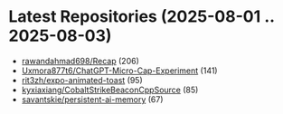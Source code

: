 # Latest Repositories (2025-08-01 .. 2025-08-03)

- [rawandahmad698/Recap](https://github.com/rawandahmad698/Recap) (206)
- [Uxmora877t6/ChatGPT-Micro-Cap-Experiment](https://github.com/Uxmora877t6/ChatGPT-Micro-Cap-Experiment) (141)
- [rit3zh/expo-animated-toast](https://github.com/rit3zh/expo-animated-toast) (95)
- [kyxiaxiang/CobaltStrikeBeaconCppSource](https://github.com/kyxiaxiang/CobaltStrikeBeaconCppSource) (85)
- [savantskie/persistent-ai-memory](https://github.com/savantskie/persistent-ai-memory) (67)
